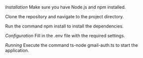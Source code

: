 *Installation*
Make sure you have Node.js and npm installed.

Clone the repository and navigate to the project directory.

Run the command npm install to install the dependencies.

*Configuration*
Fill in the .env file with the required settings.


*Running*
Execute the command ts-node gmail-auth.ts to start the application.
